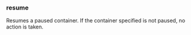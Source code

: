 ### resume

Resumes a paused container. If the container specified is not paused, no action is taken.